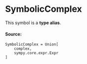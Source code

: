 # SymbolicComplex

This symbol is a **type alias**.



#### Source:

<pre class="devsite-click-to-copy prettyprint lang-py tfo-signature-link">
<code>SymbolicComplex = Union[
    complex,
    sympy.core.expr.Expr
]
</code></pre>



<!-- Placeholder for "Used in" -->
